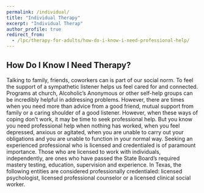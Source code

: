 ```yaml
---
permalink: /individual/
title: "Individual Therapy"
excerpt: "Individual Therap"
author_profile: true
redirect_from: 
  - /lpc/therapy-for-adults/how-do-i-know-i-need-professional-help/
---
```


## How Do I Know I Need Therapy?

Talking to family, friends, coworkers can is part of our social norm.  To feel the support of a sympathetic listener helps us feel cared for and connected.  Programs at church, Alcoholic’s Anonymous or other self-help groups can be incredibly helpful in addressing problems.  However, there are times when you need more than advice from a good friend,  mutual support from family or a caring shoulder of a good listener.  However, when these ways of coping don’t work, it may be time to seek professional help. But you know you need professional help when nothing has worked, when you feel depressed, anxious or agitated, when you are unable to carry out your obligations and you are unable to function in your normal way.  Seeking an experienced professional who is licensed and credentialed is of paramount importance. Those who are licensed to work with individuals, independently, are ones who have passed the State Board’s required mastery testing, education, supervision and experience.  In Texas, the following entities are considered professionally credentialed: licensed psychologist, licensed professional counselor or a licensed clinical social worker.
